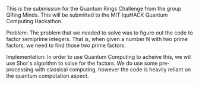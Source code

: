 This is the submission for the Quantum Rings Challenge from the group QRing Minds. This will be submitted to the MIT IquHACK Quantum Computing Hackathon.

Problem:
The problem that we needed to solve was to figure out the code to factor semiprime integers. That is, when given a number N with two prime factors, we need to find those two prime factors.

Implementation:
In order to use Quantum Computing to acheive this, we will use Shor's algorithm to solve for the factors. We do use some pre-processing with classical computing, however the code is heavily reliant on the quantum computation aspect.
